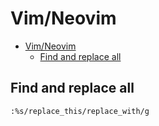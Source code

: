 # Vim/Neovim
<!--ts-->
* [Vim/Neovim](vim.md#vimneovim)
   * [Find and replace all](vim.md#find-and-replace-all)

<!-- Added by: runner, at: Mon Aug  2 15:11:15 UTC 2021 -->

<!--te-->

## Find and replace all
```vim
:%s/replace_this/replace_with/g
```

